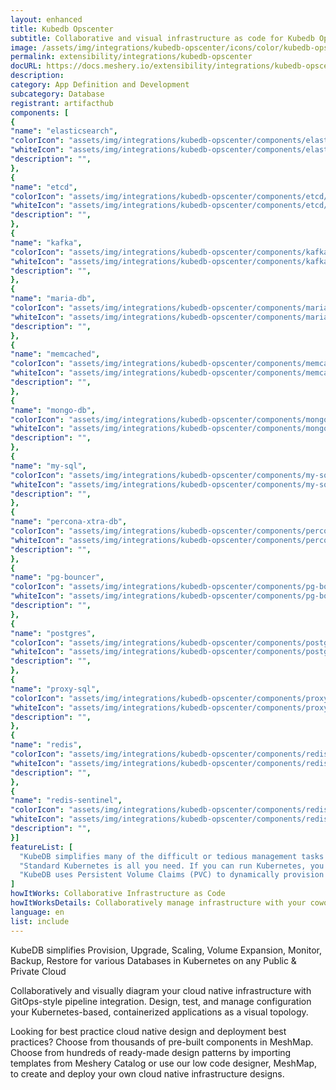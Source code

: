 ```yaml
---
layout: enhanced
title: Kubedb Opscenter
subtitle: Collaborative and visual infrastructure as code for Kubedb Opscenter
image: /assets/img/integrations/kubedb-opscenter/icons/color/kubedb-opscenter-color.svg
permalink: extensibility/integrations/kubedb-opscenter
docURL: https://docs.meshery.io/extensibility/integrations/kubedb-opscenter
description: 
category: App Definition and Development
subcategory: Database
registrant: artifacthub
components: [
{
"name": "elasticsearch",
"colorIcon": "assets/img/integrations/kubedb-opscenter/components/elasticsearch/icons/color/elasticsearch-color.svg",
"whiteIcon": "assets/img/integrations/kubedb-opscenter/components/elasticsearch/icons/white/elasticsearch-white.svg",
"description": "",
},
{
"name": "etcd",
"colorIcon": "assets/img/integrations/kubedb-opscenter/components/etcd/icons/color/etcd-color.svg",
"whiteIcon": "assets/img/integrations/kubedb-opscenter/components/etcd/icons/white/etcd-white.svg",
"description": "",
},
{
"name": "kafka",
"colorIcon": "assets/img/integrations/kubedb-opscenter/components/kafka/icons/color/kafka-color.svg",
"whiteIcon": "assets/img/integrations/kubedb-opscenter/components/kafka/icons/white/kafka-white.svg",
"description": "",
},
{
"name": "maria-db",
"colorIcon": "assets/img/integrations/kubedb-opscenter/components/maria-db/icons/color/maria-db-color.svg",
"whiteIcon": "assets/img/integrations/kubedb-opscenter/components/maria-db/icons/white/maria-db-white.svg",
"description": "",
},
{
"name": "memcached",
"colorIcon": "assets/img/integrations/kubedb-opscenter/components/memcached/icons/color/memcached-color.svg",
"whiteIcon": "assets/img/integrations/kubedb-opscenter/components/memcached/icons/white/memcached-white.svg",
"description": "",
},
{
"name": "mongo-db",
"colorIcon": "assets/img/integrations/kubedb-opscenter/components/mongo-db/icons/color/mongo-db-color.svg",
"whiteIcon": "assets/img/integrations/kubedb-opscenter/components/mongo-db/icons/white/mongo-db-white.svg",
"description": "",
},
{
"name": "my-sql",
"colorIcon": "assets/img/integrations/kubedb-opscenter/components/my-sql/icons/color/my-sql-color.svg",
"whiteIcon": "assets/img/integrations/kubedb-opscenter/components/my-sql/icons/white/my-sql-white.svg",
"description": "",
},
{
"name": "percona-xtra-db",
"colorIcon": "assets/img/integrations/kubedb-opscenter/components/percona-xtra-db/icons/color/percona-xtra-db-color.svg",
"whiteIcon": "assets/img/integrations/kubedb-opscenter/components/percona-xtra-db/icons/white/percona-xtra-db-white.svg",
"description": "",
},
{
"name": "pg-bouncer",
"colorIcon": "assets/img/integrations/kubedb-opscenter/components/pg-bouncer/icons/color/pg-bouncer-color.svg",
"whiteIcon": "assets/img/integrations/kubedb-opscenter/components/pg-bouncer/icons/white/pg-bouncer-white.svg",
"description": "",
},
{
"name": "postgres",
"colorIcon": "assets/img/integrations/kubedb-opscenter/components/postgres/icons/color/postgres-color.svg",
"whiteIcon": "assets/img/integrations/kubedb-opscenter/components/postgres/icons/white/postgres-white.svg",
"description": "",
},
{
"name": "proxy-sql",
"colorIcon": "assets/img/integrations/kubedb-opscenter/components/proxy-sql/icons/color/proxy-sql-color.svg",
"whiteIcon": "assets/img/integrations/kubedb-opscenter/components/proxy-sql/icons/white/proxy-sql-white.svg",
"description": "",
},
{
"name": "redis",
"colorIcon": "assets/img/integrations/kubedb-opscenter/components/redis/icons/color/redis-color.svg",
"whiteIcon": "assets/img/integrations/kubedb-opscenter/components/redis/icons/white/redis-white.svg",
"description": "",
},
{
"name": "redis-sentinel",
"colorIcon": "assets/img/integrations/kubedb-opscenter/components/redis-sentinel/icons/color/redis-sentinel-color.svg",
"whiteIcon": "assets/img/integrations/kubedb-opscenter/components/redis-sentinel/icons/white/redis-sentinel-white.svg",
"description": "",
}]
featureList: [
  "KubeDB simplifies many of the difficult or tedious management tasks of running a production grade databases on private and public clouds. Maintain one stack for all your stateless and stateful applications and simplify the operational complexity.",
  "Standard Kubernetes is all you need. If you can run Kubernetes, you can provision and manage databases using KubeDB. Use standard Kubernetes CLI and API to provision and manage databases.",
  "KubeDB uses Persistent Volume Claims (PVC) to dynamically provision disks for database instances. Using appropriately defined StorageClasses, KubeDB provisioned database instances are designed to scale from small development workloads up to performance-intensive workloads on private and public cloud environments."
]
howItWorks: Collaborative Infrastructure as Code
howItWorksDetails: Collaboratively manage infrastructure with your coworkers synchronously sharing the same designs.
language: en
list: include
---
```

<p>
KubeDB simplifies Provision, Upgrade, Scaling, Volume Expansion, Monitor, Backup, Restore for various Databases in Kubernetes on any Public & Private Cloud
</p>
<p>
    Collaboratively and visually diagram your cloud native infrastructure with GitOps-style pipeline integration. Design, test, and manage configuration your Kubernetes-based, containerized applications as a visual topology.
</p>
<p>
    Looking for best practice cloud native design and deployment best practices? Choose from thousands of pre-built components in MeshMap. Choose from hundreds of ready-made design patterns by importing templates from Meshery Catalog or use our low code designer, MeshMap, to create and deploy your own cloud native infrastructure designs.
</p>

